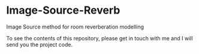 # Image-Source-Reverb
Image Source method for room reverberation modelling

To see the contents of this repository, please get in touch with me and I will send you the project code.

